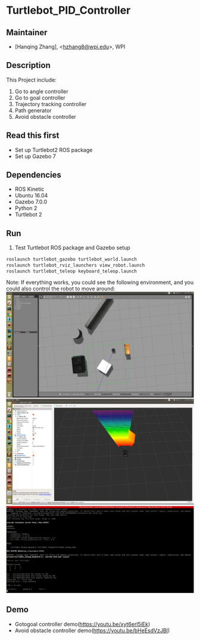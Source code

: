# Turtlebot_PID_Controller 
## Maintainer
- [Hanqing Zhang], <<hzhang8@wpi.edu>>, WPI   

## Description
This Project include:

1. Go to angle controller
2. Go to goal controller
3. Trajectory tracking controller
4. Path generator
5. Avoid obstacle controller
  
## Read this first
- Set up Turtlebot2 ROS package
- Set up Gazebo 7

## Dependencies

- ROS Kinetic
- Ubuntu 16.04
- Gazebo 7.0.0
- Python 2
- Turtlebot 2

## Run
1. Test Turtlebot ROS package and Gazebo setup
```
roslaunch turtlebot_gazebo turtlebot_world.launch
roslaunch turtlebot_rviz_launchers view_robot.launch
roslaunch turtlebot_teleop keyboard_teleop.launch
```
Note: If everything works, you could see the following environment, and you could also control the robot to move around:   
![Gazebo](https://github.com/Zhanghq8/Turtlebot_PID_Controller/blob/master/Result/Gazebo.png)   
![Rviz](https://github.com/Zhanghq8/Turtlebot_PID_Controller/blob/master/Result/Rviz.png)   
![Keyboard_teleoperator](https://github.com/Zhanghq8/Turtlebot_PID_Controller/blob/master/Result/Keyboard_teleoperator.png)

## Demo
- Gotogoal controller demo(https://youtu.be/xyt6erl5iEk)
- Avoid obstacle controller demo(https://youtu.be/bHeEsdVzJBI)   